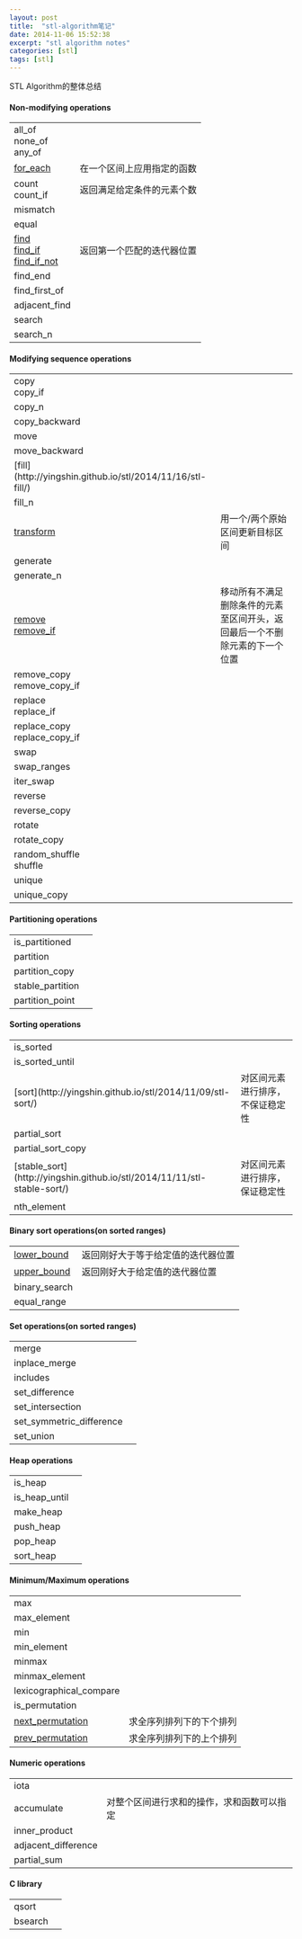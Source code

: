```yaml
---
layout: post
title:  "stl-algorithm笔记"
date: 2014-11-06 15:52:38
excerpt: "stl algorithm notes"
categories: [stl]
tags: [stl]
---
```


STL Algorithm的整体总结

<!--more-->

<table class="table table-hover table-striped">
<thead><h4>Non-modifying operations</h4></thead>
<tr><td>all_of<br>none_of<br>any_of</td><td></td></tr>
<tr>
<td><a href=http://yingshin.github.io/stl/2014/11/03/stl-foreach/>for_each</a></td>
<td>在一个区间上应用指定的函数</td>
</tr>
<tr><td>count<br>count_if</td><td>返回满足给定条件的元素个数</td></tr>
<tr><td>mismatch</td><td></td></tr>
<tr><td>equal</td><td></td></tr>
<tr>
<td><a href=http://yingshin.github.io/stl/2014/09/25/stl-find/>find<br>find_if<br>find_if_not</a></td>
<td>返回第一个匹配的迭代器位置</td>
</tr>
<tr><td>find_end</td><td></td></tr>
<tr><td>find_first_of</td><td></td></tr>
<tr><td>adjacent_find</td><td></td></tr>
<tr><td>search</td><td></td></tr>
<tr><td>search_n</td><td></td></tr>
</table>
<table class="table table-hover table-striped">
<thead><h4>Modifying sequence operations</h4></thead>
<tr><td>copy<br>copy_if</td><td></td></tr>
<tr><td>copy_n</td><td></td></tr>
<tr><td>copy_backward</td><td></td></tr>
<tr><td>move</td><td></td></tr>
<tr><td>move_backward</td><td></td></tr>
<tr>
<td>[fill](http://yingshin.github.io/stl/2014/11/16/stl-fill/)</td>
<td></td>
</tr>
<tr><td>fill_n</td><td></td></tr>
<tr>
<td><a href=http://yingshin.github.io/stl/2014/09/23/stl-transform/>transform</a></td>
<td>用一个/两个原始区间更新目标区间</td>
</tr>
<tr><td>generate</td><td></td></tr>
<tr><td>generate_n</td><td></td></tr>
<tr>
<td><a href=http://yingshin.github.io/stl/2014/09/24/stl-remove-and-remove_if/>remove<br>remove_if</a></td>
<td>移动所有不满足删除条件的元素至区间开头，返回最后一个不删除元素的下一个位置</td>
</tr>
<tr><td>remove_copy<br>remove_copy_if</td><td></td></tr>
<tr><td>replace<br>replace_if</td><td></td></tr>
<tr><td>replace_copy<br>replace_copy_if</td><td></td></tr>
<tr><td>swap</td><td></td></tr>
<tr><td>swap_ranges</td><td></td></tr>
<tr><td>iter_swap</td><td></td></tr>
<tr><td>reverse</td><td></td></tr>
<tr><td>reverse_copy</td><td></td></tr>
<tr><td>rotate</td><td></td></tr>
<tr><td>rotate_copy</td><td></td></tr>
<tr><td>random_shuffle<br>shuffle</td><td></td></tr>
<tr><td>unique</td><td></td></tr>
<tr><td>unique_copy</td><td></td></tr>
</table>
<table class="table table-hover table-striped">
<thead><h4>Partitioning operations</h4></thead>
<tr><td>is_partitioned</td><td></td></tr>
<tr><td>partition</td><td></td></tr>
<tr><td>partition_copy</td><td></td></tr>
<tr><td>stable_partition</td><td></td></tr>
<tr><td>partition_point</td><td></td></tr>
</table>
<table class="table table-hover table-striped">
<thead><h4>Sorting operations</h4></thead>
<tr><td>is_sorted</td><td></td></tr>
<tr><td>is_sorted_until</td><td></td></tr>
<tr>
<td>[sort](http://yingshin.github.io/stl/2014/11/09/stl-sort/)</td>
<td>对区间元素进行排序，不保证稳定性</td>
</tr>
<tr><td>partial_sort</td><td></td></tr>
<tr><td>partial_sort_copy</td><td></td></tr>
<tr>
<td>[stable_sort](http://yingshin.github.io/stl/2014/11/11/stl-stable-sort/)</td>
<td>对区间元素进行排序，保证稳定性</td>
</tr>
<tr><td>nth_element</td><td></td></tr>
</table>
<table class="table table-hover table-striped">
<thead><h4>Binary sort operations(on sorted ranges)</h4></thead>
<tr>
<td><a href=http://yingshin.github.io/stl/2014/10/28/stl-lowerbound/>lower_bound</a></td>
<td>返回刚好大于等于给定值的迭代器位置</td>
</tr>
<tr>
<td><a href=http://yingshin.github.io/stl/2014/10/29/stl-upperbound/>upper_bound</a></td>
<td>返回刚好大于给定值的迭代器位置</td>
</tr>
<tr><td>binary_search</td><td></td></tr>
<tr><td>equal_range</td><td></td></tr>
</table>
<table class="table table-hover table-striped">
<thead><h4>Set operations(on sorted ranges)</h4></thead>
<tr><td>merge</td><td></td></tr>
<tr><td>inplace_merge</td><td></td></tr>
<tr><td>includes</td><td></td></tr>
<tr><td>set_difference</td><td></td></tr>
<tr><td>set_intersection</td><td></td></tr>
<tr><td>set_symmetric_difference</td><td></td></tr>
<tr><td>set_union</td><td></td></tr>
</table>
<table class="table table-hover table-striped">
<thead><h4>Heap operations</h4></thead>
<tr><td>is_heap</td><td></td></tr>
<tr><td>is_heap_until</td><td></td></tr>
<tr><td>make_heap</td><td></td></tr>
<tr><td>push_heap</td><td></td></tr>
<tr><td>pop_heap</td><td></td></tr>
<tr><td>sort_heap</td><td></td></tr>
</table>
<table class="table table-hover table-striped">
<thead><h4>Minimum/Maximum operations</h4></thead>
<tr><td>max</td><td></td></tr>
<tr><td>max_element</td><td></td></tr>
<tr><td>min</td><td></td></tr>
<tr><td>min_element</td><td></td></tr>
<tr><td>minmax</td><td></td></tr>
<tr><td>minmax_element</td><td></td></tr>
<tr><td>lexicographical_compare</td><td></td></tr>
<tr><td>is_permutation</td><td></td></tr>
<tr>
<td><a href=http://yingshin.github.io/stl/2014/10/22/stl-permutation/>next_permutation</a></td>
<td>求全序列排列下的下个排列</td>
</tr>
<tr>
<td><a href=http://yingshin.github.io/stl/2014/10/22/stl-permutation/>prev_permutation</a></td>
<td>求全序列排列下的上个排列</td>
</tr>
</table>
<table class="table table-hover table-striped">
<thead><h4>Numeric operations</h4></thead>
<tr><td>iota</td><td></td></tr>
<tr>
<td><a hread=http://yingshin.github.io/stl/2014/10/27/stl-accumulate/>accumulate</a></td>
<td>对整个区间进行求和的操作，求和函数可以指定</td>
</tr>
<tr><td>inner_product</td><td></td></tr>
<tr><td>adjacent_difference</td><td></td></tr>
<tr><td>partial_sum</td><td></td></tr>
</table>
<table class="table table-hover table-striped">
<thead><h4>C library</h4></thead>
<tr><td>qsort</td><td></td></tr>
<tr><td>bsearch</td><td></td></tr>
</table>
